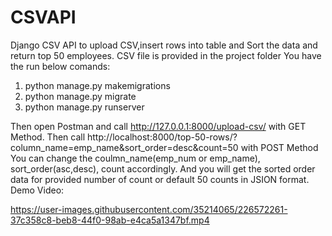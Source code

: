 # CSVAPI
Django CSV API to upload CSV,insert rows into table and Sort the data and return top 50 employees.
CSV file is provided in the project folder
You have the run below comands:
1. python manage.py makemigrations
2. python manage.py migrate
3. python manage.py runserver

Then open Postman and call http://127.0.0.1:8000/upload-csv/ with GET Method.
Then call http://localhost:8000/top-50-rows/?column_name=emp_name&sort_order=desc&count=50 with POST Method
You can change the coulmn_name(emp_num or emp_name), sort_order(asc,desc), count accordingly.
And you will get the sorted order data for provided number of count or default 50 counts in JSION format.
Demo Video:


https://user-images.githubusercontent.com/35214065/226572261-37c358c8-beb8-44f0-98ab-e4ca5a1347bf.mp4

